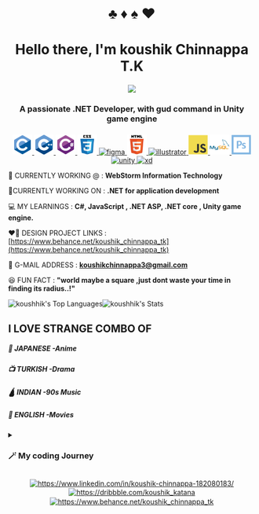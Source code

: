 <h1 align="center">♣️ ♦️ ♠️ ❤️</h1>

<h1 align="center">Hello there, I'm koushik Chinnappa T.K</h1>

<p align = "center"><img align="center" src="https://user-images.githubusercontent.com/74038190/218265814-3084a4ba-809c-4135-afc0-8685d0f634b3.gif" height="200"></p>

<h3 align="center">A passionate .NET Developer, with gud command in Unity game engine</h3>

<h3 align="center"></h3>
<p align="center"> <a href="https://www.cprogramming.com/" target="_blank" rel="noreferrer"> <img src="https://raw.githubusercontent.com/devicons/devicon/master/icons/c/c-original.svg" alt="c" width="40" height="40"/> </a> <a href="https://www.w3schools.com/cpp/" target="_blank" rel="noreferrer"> <img src="https://raw.githubusercontent.com/devicons/devicon/master/icons/cplusplus/cplusplus-original.svg" alt="cplusplus" width="40" height="40"/> </a> <a href="https://www.w3schools.com/cs/" target="_blank" rel="noreferrer"> <img src="https://raw.githubusercontent.com/devicons/devicon/master/icons/csharp/csharp-original.svg" alt="csharp" width="40" height="40"/> </a> <a href="https://www.w3schools.com/css/" target="_blank" rel="noreferrer"> <img src="https://raw.githubusercontent.com/devicons/devicon/master/icons/css3/css3-original-wordmark.svg" alt="css3" width="40" height="40"/> </a> <a href="https://www.figma.com/" target="_blank" rel="noreferrer"> <img src="https://www.vectorlogo.zone/logos/figma/figma-icon.svg" alt="figma" width="40" height="40"/> </a> <a href="https://www.w3.org/html/" target="_blank" rel="noreferrer"> <img src="https://raw.githubusercontent.com/devicons/devicon/master/icons/html5/html5-original-wordmark.svg" alt="html5" width="40" height="40"/> </a> <a href="https://www.adobe.com/in/products/illustrator.html" target="_blank" rel="noreferrer"> <img src="https://www.vectorlogo.zone/logos/adobe_illustrator/adobe_illustrator-icon.svg" alt="illustrator" width="40" height="40"/> </a> <a href="https://developer.mozilla.org/en-US/docs/Web/JavaScript" target="_blank" rel="noreferrer"> <img src="https://raw.githubusercontent.com/devicons/devicon/master/icons/javascript/javascript-original.svg" alt="javascript" width="40" height="40"/> </a> <a href="https://www.mysql.com/" target="_blank" rel="noreferrer"> <img src="https://raw.githubusercontent.com/devicons/devicon/master/icons/mysql/mysql-original-wordmark.svg" alt="mysql" width="40" height="40"/> </a> <a href="https://www.photoshop.com/en" target="_blank" rel="noreferrer"> <img src="https://raw.githubusercontent.com/devicons/devicon/master/icons/photoshop/photoshop-line.svg" alt="photoshop" width="40" height="40"/> </a> <a href="https://unity.com/" target="_blank" rel="noreferrer"> <img src="https://www.vectorlogo.zone/logos/unity3d/unity3d-icon.svg" alt="unity" width="40" height="40"/> </a> <a href="https://www.adobe.com/products/xd.html" target="_blank" rel="noreferrer"> <img src="https://cdn.worldvectorlogo.com/logos/adobe-xd.svg" alt="xd" width="40" height="40"/> </a> </p>


🏢 CURRENTLY WORKING @ :         **WebStorm Information Technology**

🚩CURRENTLY WORKING ON :         **.NET for application development**

💻 MY LEARNINGS :                **C#, JavaScript , .NET ASP, .NET core , Unity game engine.**

❤️‍🔥 DESIGN PROJECT LINKS :        [https://www.behance.net/koushik_chinnappa_tk](https://www.behance.net/koushik_chinnappa_tk)

📧 G-MAIL ADDRESS :              **koushikchinnappa3@gmail.com**

😆 FUN FACT :                    **"world maybe a square ,just dont waste your time in finding its radius..!"**

![koushhik's Top Languages](https://github-readme-stats.vercel.app/api/top-langs/?username=koushhik&theme=dracula&show_icons=true&hide_border=true&layout=compact)![koushhik's Stats](https://github-readme-stats.vercel.app/api?username=koushhik&theme=vue-dark&show_icons=true&hide_border=true&count_private=true)

## I LOVE STRANGE COMBO OF  ##
##### 🥷 JAPANESE -Anime #####
##### 📺 TURKISH -Drama #####
##### 🛕 INDIAN -90s Music #####
##### 🏴󠁧󠁢󠁥󠁮󠁧󠁿 ENGLISH -Movies #####

<details>
 <summary><h3> 🪄 My coding Journey </h3></summary>
                              It all strated at the end of 10th grade , after remembering gud old days of playing Project IGI, jinja ninja on dish TV , once upon a week computer practical classes that was the most exciting part of school life. I had thus decided to take up Computer science in +2 pre university. Obviously having no idea as to what was a programing language was, i used to read glossary in a dictionary to understand abbrevations and important components of the computer (looking back i laugh at how naive i was)...Then on going to college opened doors to the realm of programing languages, lucky for me i had the most coolest computer teacher i could ever ask for . from traditional history of C , basic programuing rules,OOP Concepts or syntax as he would mention it. It was unimaginable for me grasp in one go (truly a code Shock...!! no pun intended) ...slowly it became fascinating ...then on from doing regular academic programing , me and my friend would often do side quests by programing other subject formulas like Kinematic equation to find the hieght of the bridge , person etc just by inputting the speed and the trignometric equation making a virtual saxtent by estuimating the distance by inputing the angle of elevation...our teacher although didnt quite understand these formulas, did actually acknowledge our efforts and gave quite the feedback and praise. Then comes the gud old engineering days , being hungry for freedom rather than knowledgge does have its toll , although my coding passion wasnt exausted yet ...still it wasnt at great pace, i did learn gud amount of languages :C, C++, HTML, CSS, PhP, Python , Java(i hated this),AI ML , Networking, Computer Architecture, Advanced Calculus, softwares :X - Code, Android Studio , Linux Cmd Line Interface , basics of Raspberry Pi ...my only regret was that unlike Pu where content was low yet hunger to learn was more, here it was quite the opposite. That aside after college i went on meditative journey learning Unity Game Engine, .NET ASP , Advanced JavScript, revisting MySql and API's , also grinding my way towards Adobe Illustrator , Figma, AutoDesk Maya, Rive 2D with the sole ambition to create Indie games someday.
</details>


  
<p align="center">
<a href="https://linkedin.com/in/https://www.linkedin.com/in/koushik-chinnappa-182080183/" target="blank"><img align="center" src="https://raw.githubusercontent.com/rahuldkjain/github-profile-readme-generator/master/src/images/icons/Social/linked-in-alt.svg" alt="https://www.linkedin.com/in/koushik-chinnappa-182080183/" height="30" width="40" /></a>
<a href="https://www.figma.com/files/drafts?fuid=981866953289057972" target="blank"><img align="center" src="https://www.vectorlogo.zone/logos/figma/figma-icon.svg" alt="https://dribbble.com/koushik_katana" height="30" width="40" /></a>
<a href="https://www.behance.net/koushik_chinnappa_tk" target="blank"><img align="center" src="https://raw.githubusercontent.com/rahuldkjain/github-profile-readme-generator/master/src/images/icons/Social/behance.svg" alt="https://www.behance.net/koushik_chinnappa_tk" height="30" width="40" /></a>
</p> 



<!--
**koushhik/koushhik** is a ✨ _special_ ✨ repository because its `README.md` (this file) appears on your GitHub profile.

Here are some ideas to get you started:

- 🔭 I’m currently working on ...
- 🌱 I’m currently learning ...
- 👯 I’m looking to collaborate on ...
- 🤔 I’m looking for help with ...
- 💬 Ask me about ...
- 📫 How to reach me: ...
- 😄 Pronouns: ...
- ⚡ Fun fact: ...
-->
